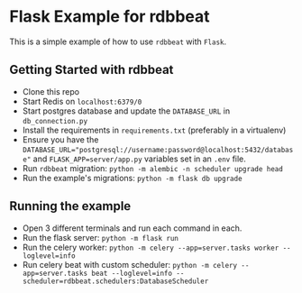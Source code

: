 # Flask Example for rdbbeat

This is a simple example of how to use `rdbbeat` with `Flask`.

## Getting Started with rdbbeat

* Clone this repo
* Start Redis on `localhost:6379/0`
* Start postgres database and update the `DATABASE_URL` in `db_connection.py`
* Install the requirements in `requirements.txt` (preferably in a virtualenv)
* Ensure you have the `DATABASE_URL="postgresql://username:password@localhost:5432/database"` and `FLASK_APP=server/app.py` variables set in an `.env` file.
* Run `rdbbeat` migration: `python -m alembic -n scheduler upgrade head`
* Run the example's migrations: `python -m flask db upgrade` 

## Running the example
* Open 3 different terminals and run each command in each.
* Run the flask server: `python -m flask run`
* Run the celery worker: `python -m celery --app=server.tasks worker --loglevel=info`
* Run celery beat with custom scheduler: `python -m celery --app=server.tasks beat --loglevel=info --scheduler=rdbbeat.schedulers:DatabaseScheduler`
